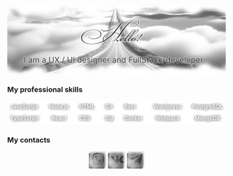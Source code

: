 [![Header](https://github.com/alinavdovichenko/alinavdovichenko/blob/main/assets/img-1.png)](https://alinavdovichenko.ru/)

### My professional skills

![Skils](https://github.com/alinavdovichenko/alinavdovichenko/blob/main/assets/skils.png)

### My contacts

<div align="center">
    <a href="viber://chat?number=%2B79527057589" target="_blank"><img src="https://github.com/alinavdovichenko/alinavdovichenko/blob/main/assets/viber.png" 
    alt="ALT-VIBER" width="40" height="40" /></a>
    <a href="https://vk.com/id199922555" target="_blank"><img src="https://github.com/alinavdovichenko/alinavdovichenko/blob/main/assets/vk.png" 
    alt="ALT-VK" width="40" height="40" /></a>
    <a href="tg://resolve?domain=@AlinaVdovichenko" target="_blank"><img src="https://github.com/alinavdovichenko/alinavdovichenko/blob/main/assets/telegram.png" 
    alt="ALT-TELEGRAM" width="40" height="40" /></a>
</div>